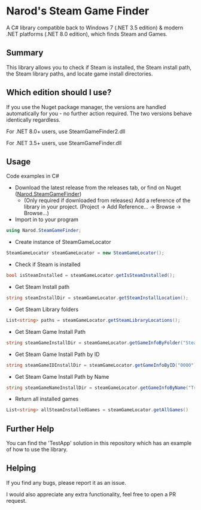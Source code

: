 # Narod's Steam Game Finder
A C# library compatible back to Windows 7 (.NET 3.5 edition) & modern .NET platforms (.NET 8.0 edition), which finds Steam and Games.

## Summary
This library allows you to check if Steam is installed, the Steam install path, the Steam library paths, and locate game install directories.

## Which edition should I use?
If you use the Nuget package manager, the versions are handled automatically for you - no further action required. The two versions behave identically regardless.

For .NET 8.0+ users, use SteamGameFinder2.dll

For .NET 3.5+ users, use SteamGameFinder.dll

## Usage
Code examples in C#
- Download the latest release from the releases tab, or find on Nuget ([Narod.SteamGameFinder](https://www.nuget.org/packages/Narod.SteamGameFinder/))
  - (Only required if downloaded from releases) Add a reference of the library in your project. (Project -> Add Reference... -> Browse -> Browse...)
- Import in to your program
```c#
using Narod.SteamGameFinder;
```
- Create instance of SteamGameLocator
```c#
SteamGameLocator steamGameLocator = new SteamGameLocator();
```
- Check if Steam is installed
```c#
bool isSteamInstalled = steamGameLocator.getIsSteamInstalled();
```
- Get Steam Install path
```c#
string steamInstallDir = steamGameLocator.getSteamInstallLocation();
```
- Get Steam Library folders
```c#
List<string> paths = steamGameLocator.getSteamLibraryLocations();
```
- Get Steam Game Install Path
```c#
string steamGameInstallDir = steamGameLocator.getGameInfoByFolder("SteamGameFolderName").steamGameLocation
```
- Get Steam Game Install Path by ID
```c#
string steamGameIDInstallDir = steamGameLocator.getGameInfoByID("0000").steamGameLocation
```
- Get Steam Game Install Path by Name
```c#
string steamGameNameInstallDir = steamGameLocator.getGameInfoByName("Tropico 6").steamGameLocation
```
- Return all installed games
```c#
List<string> allSteamInstalledGames = steamGameLocator.getAllGames()
```

## Further Help
You can find the 'TestApp' solution in this repository which has an example of how to use the library.

## Helping
If you find any bugs, please report it as an issue.

I would also appreciate any extra functionality, feel free to open a PR request.
